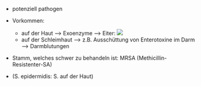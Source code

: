 
- potenziell pathogen
- Vorkommen: 
	- auf der Haut --> Exoenzyme --> Eiter:
![](Pasted%20image%2020231209113920.png)
	- auf der Schleimhaut --> z.B. Ausschüttung von Enterotoxine im Darm --> Darmblutungen 

- Stamm, welches schwer zu behandeln ist: MRSA (Methicillin-Resistenter-SA)

- (S. epidermidis: S. auf der Haut)